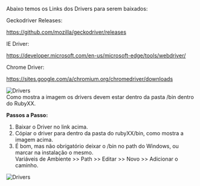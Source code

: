 

Abaixo temos os Links dos Drivers para serem baixados:

Geckodriver Releases: 

https://github.com/mozilla/geckodriver/releases

IE Driver: 

https://developer.microsoft.com/en-us/microsoft-edge/tools/webdriver/

Chrome Driver: 

https://sites.google.com/a/chromium.org/chromedriver/downloads

![Drivers](https://github.com/reinaldorossetti/ProjetoSpreadTecnologia/blob/master/imgs/drivers.PNG)<br>
Como mostra a imagem os drivers devem estar dentro da pasta /bin dentro do RubyXX.

**Passos a Passo:**
1. Baixar o Driver no link acima.
2. Cópiar o driver para dentro da pasta do rubyXX/bin, como mostra a imagem acima.
3. É bom, mas não obrigatório deixar o /bin no path do Windows, ou marcar na instalação o mesmo.  
  Variáveis de Ambiente >> Path >> Editar >> Novo >> Adicionar o caminho.
  
![Drivers](https://github.com/reinaldorossetti/ProjetoSpreadTecnologia/blob/master/imgs/path.PNG)<br>
